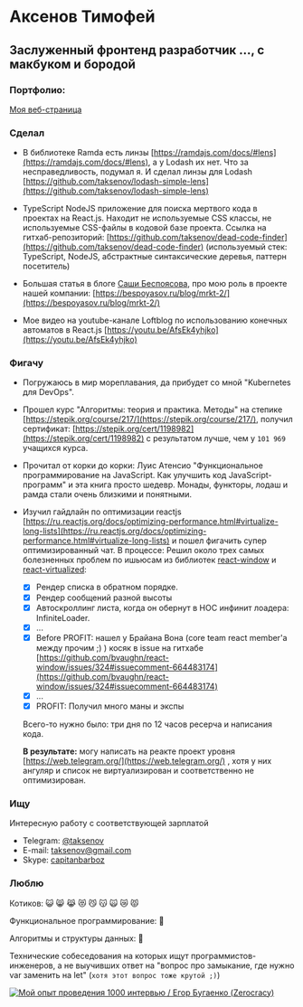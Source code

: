 # Аксенов Тимофей

## Заслуженный фронтенд разработчик ..., с макбуком и бородой

### Портфолио:

[Моя веб-страница](https://taksenov.github.io/my-homepage/)

### Сделал

- В библиотеке Ramda есть линзы [https://ramdajs.com/docs/#lens](https://ramdajs.com/docs/#lens), а у Lodash их нет. Что за несправедливость, подумал я. И сделал линзы для Lodash [https://github.com/taksenov/lodash-simple-lens](https://github.com/taksenov/lodash-simple-lens)

- TypeScript NodeJS приложение для поиска мертвого кода в проектах на React.js. Находит не используемые CSS классы, не используемые CSS-файлы в кодовой базе проекта. Ссылка на гитхаб-репозиторий: [https://github.com/taksenov/dead-code-finder](https://github.com/taksenov/dead-code-finder)
  (используемый стек: TypeScript, NodeJS, абстрактные синтаксические деревья, паттерн посетитель)

- Большая статья в блоге [Саши Беспоясова](https://bespoyasov.ru/), про мою роль в проекте нашей компании: [https://bespoyasov.ru/blog/mrkt-2/](https://bespoyasov.ru/blog/mrkt-2/)

- Мое видео на youtube-канале Loftblog по использованию конечных автоматов в React.js [https://youtu.be/AfsEk4yhjko](https://youtu.be/AfsEk4yhjko)

### Фигачу

- Погружаюсь в мир мореплавания, да прибудет со мной "Kubernetes для DevOps".

- Прошел курс "Алгоритмы: теория и практика. Методы" на степике [https://stepik.org/course/217/](https://stepik.org/course/217/), получил сертификат: [https://stepik.org/cert/1198982](https://stepik.org/cert/1198982) с результатом лучше, чем у `101 969` учащихся курса.

- Прочитал от корки до корки: Луис Атенсио "Функциональное программирование на JavaScript. Как улучшить код JavaScript-программ" и эта книга просто шедевр. Монады, функторы, лодаш и рамда стали очень близкими и понятными.

- Изучил гайдлайн по оптимизации reactjs [https://ru.reactjs.org/docs/optimizing-performance.html#virtualize-long-lists](https://ru.reactjs.org/docs/optimizing-performance.html#virtualize-long-lists) и пошел фигачить супер оптимизированный чат. В процессе:
  Решил около трех самых болезненных проблем по ишьюсам из библиотек [react-window](https://react-window.now.sh/) и [react-virtualized](https://bvaughn.github.io/react-virtualized/):

  - [x] Рендер списка в обратном порядке.
  - [x] Рендер сообщений разной высоты
  - [x] Автоскроллинг листа, когда он обернут в HOC инфинит лоадера: InfiniteLoader.
  - [x] ...
  - [x] Before PROFIT: нашел у Брайана Вона (core team react member'а между прочим ;) ) косяк в issue на гитхабе [https://github.com/bvaughn/react-window/issues/324#issuecomment-664483174](https://github.com/bvaughn/react-window/issues/324#issuecomment-664483174)
  - [x] ...
  - [x] PROFIT: Получил много маны и экспы

  Всего-то нужно было: три дня по 12 часов ресерча и написания кода.

  **В результате:** могу написать на реакте проект уровня [https://web.telegram.org/](https://web.telegram.org/) , хотя у них ангуляр и список не виртуализирован и соответственно не оптимизирован.

### Ищу

Интересную работу с соответствующей зарплатой

- Telegram: [@taksenov](https://t.me/taksenov)
- E-mail: [taksenov@gmail.com](mailto:taksenov@gmail.com)
- Skype: [capitanbarboz](skype:capitanbarboz)

### Люблю

Котиков: 😺 😸 😹 😻 😼 😽 🙀 😿 😾

Функциональное программирование: 🦄

Алгоритмы и структуры данных: 🚀

Технические собеседования на которых ищут программистов-инженеров, а не выучивших ответ на "вопрос про замыкание, где нужно var заменить на let" (`хотя этот вопрос тоже крутой ;)`)

[![Мой опыт проведения 1000 интервью / Егор Бугаенко (Zerocracy)](http://img.youtube.com/vi/jiJxA37hmsQ/0.jpg)](http://www.youtube.com/watch?v=jiJxA37hmsQ)

